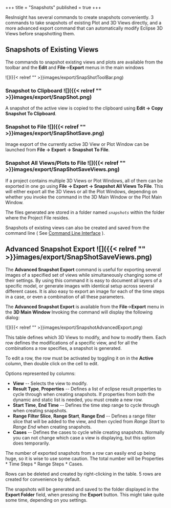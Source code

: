 +++
title = "Snapshots"
published = true
+++

ResInsight has several commands to create snapshots conveniently. 3 commands to take snapshots of existing Plot and 3D Views directly, and a more advanced export command that can automatically modify Eclipse 3D Views before snapshotting them. 

## Snapshots of Existing Views

The commands to snapshot existing views and plots are available from the toolbar and the **Edit** and **File**->**Export** menus in the main windows

![]({{< relref "" >}}images/export/SnapShotToolBar.png)

### Snapshot to Clipboard ![]({{< relref "" >}}images/export/SnapShot.png)

A snapshot of the active view is copied to the clipboard using **Edit -> Copy Snapshot To Clipboard**.

### Snapshot to File ![]({{< relref "" >}}images/export/SnapShotSave.png)

Image export of the currently active 3D View or Plot Window can be launched from **File -> Export -> Snapshot To File**. 

### Snapshot All Views/Plots to File ![]({{< relref "" >}}images/export/SnapShotSaveViews.png)

If a project contains multiple 3D Views or Plot Windows, all of them can be exported in one go using **File -> Export -> Snapshot All Views To File**. This will either export all the 3D Views or all the Plot Windows, depending on whether you invoke the command in the 3D Main Window or the Plot Main Window.

The files generated are stored in a folder named _`snapshots`_ within the folder where the Project File resides. 

<div class="note">
 Snapshots of existing views can also be created and saved from the command line 
 ( See <a href="{{ site.baseurl }}/docs/commandlineinterface">Command Line Interface</a> ).
</div>

## Advanced Snapshot Export  ![]({{< relref "" >}}images/export/SnapShotSaveViews.png)

The **Advanced Snapshot Export** command is useful for exporting several images of a specified set of views while simultaneously changing some of their settings. By using this command it is easy to document all layers of a specific model, or generate images with identical setup across several different cases. It is also easy to export an image for each of the time steps in a case, or even a combination of all these parameters.

The **Advanced Snapshot Export** is available from the **File**->**Export** menu in the **3D Main Window** 
Invoking the command will display the following dialog: 

 ![]({{< relref "" >}}images/export/SnapshotAdvancedExport.png)

This table defines which 3D Views to modify, and how to modify them. Each row defines the modifications of a specific view, and for all the combinations a row specifies, a snapshot is generated. 

To edit a row, the row must be activated by toggling it on in the **Active** column, then double click on the cell to edit. 

Options represented by columns:

- **View** -- Selects the view to modify.
- **Result Type**, **Properties** -- Defines a list of eclipse result properties to cycle through when creating snapshots. If properties from both the dynamic and static list is needed, you must create a new row.
- **Start Time**, **End Time** -- Defines the time step range to cycle through when creating snapshots.
- **Range Filter Slice**, **Range Start**, **Range End** -- Defines a range filter slice that will be added to the view, and then cycled from *Range Start* to *Range End* when creating snapshots. 
- **Cases** -- Defines the cases to cycle while creating snapshots. Normally you can not change which case a view is displaying, but this option does temporarily.

The number of exported snapshots from a row can easily end up being huge, so it is wise to use some caution. The total number will be Properties * Time Steps * Range Steps * Cases.

Rows can be deleted and created by right-clicking in the table. 5 rows are created for convenience by default.

The snapshots will be generated and saved to the folder displayed in the **Export Folder** field, when pressing the **Export** button. This might take quite some time, depending on you settings.
